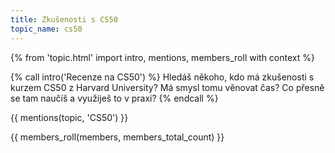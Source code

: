 ```yaml
---
title: Zkušenosti s CS50
topic_name: cs50
---
```

{% from 'topic.html' import intro, mentions, members_roll with context %}

{% call intro('Recenze na CS50') %}
  Hledáš někoho, kdo má zkušenosti s kurzem CS50 z Harvard University? Má smysl tomu věnovat čas? Co přesně se tam naučíš a využiješ to v praxi?
{% endcall %}

{{ mentions(topic, 'CS50') }}

{{ members_roll(members, members_total_count) }}

